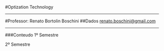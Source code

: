 #Optization Technology
_____________________________

#Professor: Renato Bortolin Boschini
##Dados
renato.boschini@gmail.com

_____________________________

###Conteudo
1º Semestre

2º Semestre